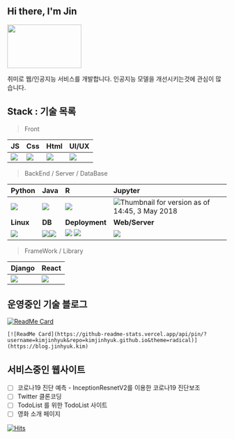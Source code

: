 ##  Hi there, I'm Jin

<img src="https://user-images.githubusercontent.com/45548926/87241018-bb327100-c459-11ea-9cd5-ca8f36942d4e.gif" width="170" height="100" /> 

취미로 웹/인공지능 서비스를 개발합니다. 인공지능 모델을 개선시키는것에 관심이 많습니다.

##  Stack : 기술 목록


> Front

| JS                                                           | Css                                                          | Html                                                         | UI/UX                                                       |
| ------------------------------------------------------------ | ------------------------------------------------------------ | ------------------------------------------------------------ | ----------------------------------------------------------- |
| <img src="https://img.icons8.com/color/50/000000/javascript-logo-1.png"/> | <img src="https://img.icons8.com/color/50/000000/css3.png"/> | <img src="https://img.icons8.com/color/50/000000/html-5.png"/> | <img src="https://img.icons8.com/nolan/50/web-design.png"/> |


> BackEnd / Server / DataBase

| Python                                                       | Java                                                         | R                                                            | **Jupyter**                                                  |
| :----------------------------------------------------------- | :----------------------------------------------------------- | :----------------------------------------------------------- | :----------------------------------------------------------- |
| <img src="https://img.icons8.com/color/48/000000/python.png"/> | <img src="https://img.icons8.com/dusk/50/000000/java-coffee-cup-logo.png"/> | <img src="https://img.icons8.com/doodle/48/000000/r.png"/>   | ![Thumbnail for version as of 14:45, 3 May 2018](https://upload.wikimedia.org/wikipedia/commons/thumb/archive/3/38/20190118024745%21Jupyter_logo.svg/120px-Jupyter_logo.svg.png) |
| **Linux**                                                    | **DB**                                                       | **Deployment**                                               | **Web/Server**                                               |
| <img src="https://img.icons8.com/dusk/50/000000/linux.png"/> | <img src="https://img.icons8.com/office/40/000000/add-database.png"/><img src="https://img.icons8.com/color/48/000000/postgreesql.png"/> | <img src="https://img.icons8.com/color/48/000000/docker.png"/> <img src="https://img.icons8.com/color/50/000000/kubernetes.png"/> | <img src="https://img.icons8.com/clouds/50/000000/server.png"/> |


> FrameWork / Library

| Django                                                       | React                                                        |
| ------------------------------------------------------------ | ------------------------------------------------------------ |
| <img src="https://img.icons8.com/color/48/000000/django.png"/> | <img src="https://img.icons8.com/clouds/50/000000/react.png"/> |



## 운영중인 기술 블로그

[![ReadMe Card](https://github-readme-stats.vercel.app/api/pin/?username=kimjinhyuk&repo=kimjinhyuk.github.io&theme=radical)](https://blog.jinhyuk.kim)

```
[![ReadMe Card](https://github-readme-stats.vercel.app/api/pin/?username=kimjinhyuk&repo=kimjinhyuk.github.io&theme=radical)](https://blog.jinhyuk.kim)
```

## 서비스중인 웹사이트 

- [ ] 코로나19 진단 예측 -  InceptionResnetV2를 이용한 코로나19 진단보조
- [ ] Twitter 클론코딩
- [ ] TodoList 를 위한 TodoList 사이트
- [ ] 영화 소개 페이지

[![Hits](https://hits.seeyoufarm.com/api/count/incr/badge.svg?url=https%3A%2F%2Fgithub.com%2Fkimjinhyuk%2Fhit-counter&count_bg=%2379C83D&title_bg=%23555555&icon=&icon_color=%23E7E7E7&title=hits&edge_flat=false)](https://hits.seeyoufarm.com)
